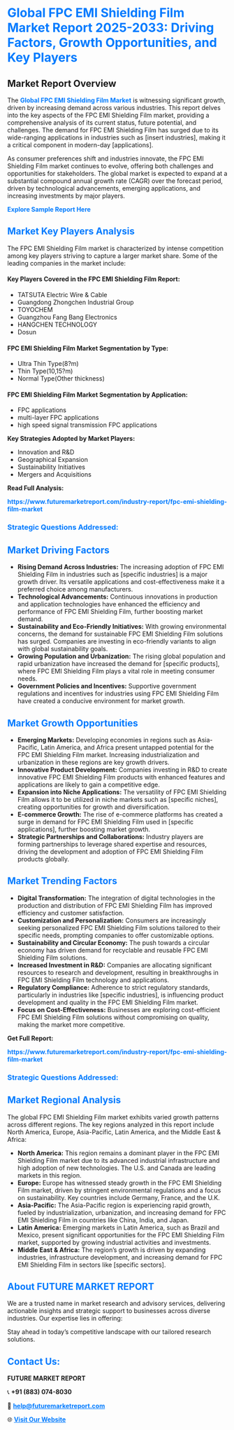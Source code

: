 <h1 style="color: #007BFF;">Global FPC EMI Shielding Film Market Report 2025-2033: Driving Factors, Growth Opportunities, and Key Players</h1>

<section id="overview">
<h2>Market Report Overview</h2>
<p>The <a href="https://www.futuremarketreport.com/industry-report/fpc-emi-shielding-film-market" style="color: #007BFF; text-decoration: none;"><strong>Global FPC EMI Shielding Film Market</strong></a> is witnessing significant growth, driven by increasing demand across various industries. This report delves into the key aspects of the FPC EMI Shielding Film market, providing a comprehensive analysis of its current status, future potential, and challenges. The demand for FPC EMI Shielding Film has surged due to its wide-ranging applications in industries such as [insert industries], making it a critical component in modern-day [applications].</p>
<p>As consumer preferences shift and industries innovate, the FPC EMI Shielding Film market continues to evolve, offering both challenges and opportunities for stakeholders. The global market is expected to expand at a substantial compound annual growth rate (CAGR) over the forecast period, driven by technological advancements, emerging applications, and increasing investments by major players.</p>
</section>

<section id="overview">
<p><a href="https://www.futuremarketreport.com/request-sample/reportId=76484" style="color: #007BFF; text-decoration: none;"><strong>Explore Sample Report Here</strong></a></p>
</section>

<section id="key-players">
<h2 style="color: #007BFF;">Market Key Players Analysis</h2>
<p>The FPC EMI Shielding Film market is characterized by intense competition among key players striving to capture a larger market share. Some of the leading companies in the market include:</p>
<h4>Key Players Covered in the FPC EMI Shielding Film Report:</h4>
<ul><li>TATSUTA Electric Wire &amp; Cable</li><li>Guangdong Zhongchen Industrial Group</li><li>TOYOCHEM</li><li>Guangzhou Fang Bang Electronics</li><li>HANGCHEN TECHNOLOGY</li><li>Dosun</li></ul>
<h4>FPC EMI Shielding Film Market Segmentation by Type:</h4>
<ul><li>Ultra Thin Type(8?m)</li><li>Thin Type(10,15?m)</li><li>Normal Type(Other thickness)</li></ul>

<h4>FPC EMI Shielding Film Market Segmentation by Application:</h4>
<ul><li>FPC applications</li><li>multi-layer FPC applications</li><li>high speed signal transmission FPC applications</li></ul>
<p><strong>Key Strategies Adopted by Market Players:</strong></p>
<ul>
<li>Innovation and R&D</li>
<li>Geographical Expansion</li>
<li>Sustainability Initiatives</li>
<li>Mergers and Acquisitions</li>
</ul>
</section>

<section>
<p><strong>Read Full Analysis: </strong></p><a href="https://www.futuremarketreport.com/industry-report/fpc-emi-shielding-film-market" style="color: #007BFF; text-decoration: none;"><strong>https://www.futuremarketreport.com/industry-report/fpc-emi-shielding-film-market</strong></a>
<h3 style="color: #007BFF;">Strategic Questions Addressed:</h3>
</section>

<section id="driving-factors">
<h2 style="color: #007BFF;">Market Driving Factors</h2>
<ul>
<li><strong>Rising Demand Across Industries:</strong> The increasing adoption of FPC EMI Shielding Film in industries such as [specific industries] is a major growth driver. Its versatile applications and cost-effectiveness make it a preferred choice among manufacturers.</li>
<li><strong>Technological Advancements:</strong> Continuous innovations in production and application technologies have enhanced the efficiency and performance of FPC EMI Shielding Film, further boosting market demand.</li>
<li><strong>Sustainability and Eco-Friendly Initiatives:</strong> With growing environmental concerns, the demand for sustainable FPC EMI Shielding Film solutions has surged. Companies are investing in eco-friendly variants to align with global sustainability goals.</li>
<li><strong>Growing Population and Urbanization:</strong> The rising global population and rapid urbanization have increased the demand for [specific products], where FPC EMI Shielding Film plays a vital role in meeting consumer needs.</li>
<li><strong>Government Policies and Incentives:</strong> Supportive government regulations and incentives for industries using FPC EMI Shielding Film have created a conducive environment for market growth.</li>
</ul>
</section>

<section id="growth-opportunities">
<h2 style="color: #007BFF;">Market Growth Opportunities</h2>
<ul>
<li><strong>Emerging Markets:</strong> Developing economies in regions such as Asia-Pacific, Latin America, and Africa present untapped potential for the FPC EMI Shielding Film market. Increasing industrialization and urbanization in these regions are key growth drivers.</li>
<li><strong>Innovative Product Development:</strong> Companies investing in R&D to create innovative FPC EMI Shielding Film products with enhanced features and applications are likely to gain a competitive edge.</li>
<li><strong>Expansion into Niche Applications:</strong> The versatility of FPC EMI Shielding Film allows it to be utilized in niche markets such as [specific niches], creating opportunities for growth and diversification.</li>
<li><strong>E-commerce Growth:</strong> The rise of e-commerce platforms has created a surge in demand for FPC EMI Shielding Film used in [specific applications], further boosting market growth.</li>
<li><strong>Strategic Partnerships and Collaborations:</strong> Industry players are forming partnerships to leverage shared expertise and resources, driving the development and adoption of FPC EMI Shielding Film products globally.</li>
</ul>
</section>

<section id="trending-factors">
<h2 style="color: #007BFF;">Market Trending Factors</h2>
<ul>
<li><strong>Digital Transformation:</strong> The integration of digital technologies in the production and distribution of FPC EMI Shielding Film has improved efficiency and customer satisfaction.</li>
<li><strong>Customization and Personalization:</strong> Consumers are increasingly seeking personalized FPC EMI Shielding Film solutions tailored to their specific needs, prompting companies to offer customizable options.</li>
<li><strong>Sustainability and Circular Economy:</strong> The push towards a circular economy has driven demand for recyclable and reusable FPC EMI Shielding Film solutions.</li>
<li><strong>Increased Investment in R&D:</strong> Companies are allocating significant resources to research and development, resulting in breakthroughs in FPC EMI Shielding Film technology and applications.</li>
<li><strong>Regulatory Compliance:</strong> Adherence to strict regulatory standards, particularly in industries like [specific industries], is influencing product development and quality in the FPC EMI Shielding Film market.</li>
<li><strong>Focus on Cost-Effectiveness:</strong> Businesses are exploring cost-efficient FPC EMI Shielding Film solutions without compromising on quality, making the market more competitive.</li>
</ul>
</section>

<section>
<p><strong>Get Full Report: </strong></p><a href="https://www.futuremarketreport.com/industry-report/fpc-emi-shielding-film-market" style="color: #007BFF; text-decoration: none;"><strong>https://www.futuremarketreport.com/industry-report/fpc-emi-shielding-film-market</strong></a>
<h3 style="color: #007BFF;">Strategic Questions Addressed:</h3>
</section>


<section id="regional-analysis">
<h2 style="color: #007BFF;">Market Regional Analysis</h2>
<p>The global FPC EMI Shielding Film market exhibits varied growth patterns across different regions. The key regions analyzed in this report include North America, Europe, Asia-Pacific, Latin America, and the Middle East & Africa:</p>
<ul>
<li><strong>North America:</strong> This region remains a dominant player in the FPC EMI Shielding Film market due to its advanced industrial infrastructure and high adoption of new technologies. The U.S. and Canada are leading markets in this region.</li>
<li><strong>Europe:</strong> Europe has witnessed steady growth in the FPC EMI Shielding Film market, driven by stringent environmental regulations and a focus on sustainability. Key countries include Germany, France, and the U.K.</li>
<li><strong>Asia-Pacific:</strong> The Asia-Pacific region is experiencing rapid growth, fueled by industrialization, urbanization, and increasing demand for FPC EMI Shielding Film in countries like China, India, and Japan.</li>
<li><strong>Latin America:</strong> Emerging markets in Latin America, such as Brazil and Mexico, present significant opportunities for the FPC EMI Shielding Film market, supported by growing industrial activities and investments.</li>
<li><strong>Middle East & Africa:</strong> The region’s growth is driven by expanding industries, infrastructure development, and increasing demand for FPC EMI Shielding Film in sectors like [specific sectors].</li>
</ul>
</section>

<footer>
<h2 style="color: #007BFF;">About FUTURE MARKET REPORT</h2>
<p>We are a trusted name in market research and advisory services, delivering actionable insights and strategic support to businesses across diverse industries. Our expertise lies in offering:</p>

<p>Stay ahead in today’s competitive landscape with our tailored research solutions.</p>

<h2 style="color: #007BFF;">Contact Us:</h2>
<p><strong>FUTURE MARKET REPORT</strong></p>
<p>📞 <strong>+91 (883) 074-8030</strong></p>
<p>📧 <strong><a href="mailto:help@futuremarketreport.com" style="color: #007BFF;">help@futuremarketreport.com</a></strong></p>
<p>🌐 <strong><a href="https://www.futuremarketreport.com/" style="color: #007BFF;">Visit Our Website</a></strong></p>
</footer>